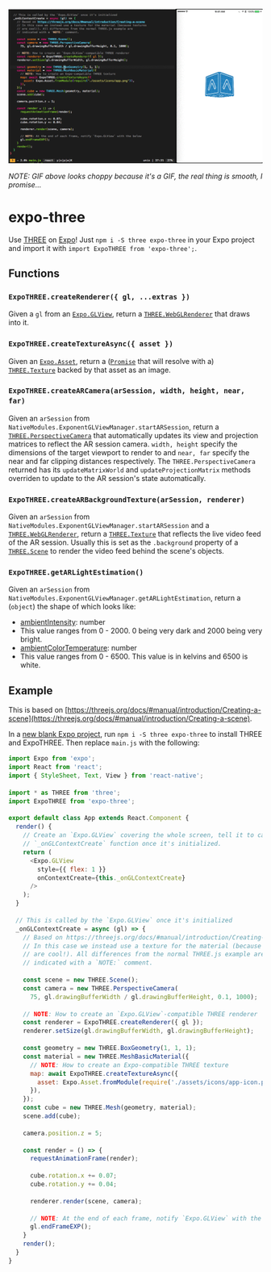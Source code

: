 ![demo](demo.gif "demo")

*NOTE: GIF above looks choppy because it's a GIF, the real thing is smooth, I promise...*

# expo-three

Use [THREE](https://threejs.org) on [Expo](https://expo.io)! Just `npm i -S
three expo-three` in your Expo project and import it with `import ExpoTHREE from
'expo-three';`.

## Functions

### `ExpoTHREE.createRenderer({ gl, ...extras })`

Given a `gl` from
an [`Expo.GLView`](https://docs.expo.io/versions/latest/sdk/gl-view.html),
return
a [`THREE.WebGLRenderer`](https://threejs.org/docs/#api/renderers/WebGLRenderer)
that draws into it.

### `ExpoTHREE.createTextureAsync({ asset })`

Given an [`Expo.Asset`](https://docs.expo.io/versions/latest/sdk/asset.html),
return a
([`Promise`](https://developer.mozilla.org/en-US/docs/Web/JavaScript/Reference/Global_Objects/Promise) that
will resolve with
a) [`THREE.Texture`](https://threejs.org/docs/#api/textures/Texture) backed by
that asset as an image.

### `ExpoTHREE.createARCamera(arSession, width, height, near, far)`

Given an `arSession` from
`NativeModules.ExponentGLViewManager.startARSession`, return
a
[`THREE.PerspectiveCamera`](https://threejs.org/docs/#api/cameras/PerspectiveCamera) that
automatically updates its view and projection matrices to reflect the AR session
camera. `width, height` specify the dimensions of the target viewport to render
to and `near, far` specify the near and far clipping distances respectively. The
`THREE.PerspectiveCamera` returned has its `updateMatrixWorld` and
`updateProjectionMatrix` methods overriden to update to the AR session's state
automatically.

### `ExpoTHREE.createARBackgroundTexture(arSession, renderer)`

Given an `arSession` from `NativeModules.ExponentGLViewManager.startARSession`
and a
[`THREE.WebGLRenderer`](https://threejs.org/docs/#api/renderers/WebGLRenderer),
return a [`THREE.Texture`](https://threejs.org/docs/#api/textures/Texture) that
reflects the live video feed of the AR session. Usually this is set as the
`.background` property of a
[`THREE.Scene`](https://threejs.org/docs/#api/scenes/Scene) to render the video
feed behind the scene's objects.

### `ExpoTHREE.getARLightEstimation()`

Given an `arSession` from
`NativeModules.ExponentGLViewManager.getARLightEstimation`, return a
(`object`) the shape of which looks like:
* [ambientIntensity](https://developer.apple.com/documentation/arkit/arlightestimate/2878308-ambientintensity): number
 * This value ranges from 0 - 2000. 0 being very dark and 2000 being very bright.
* [ambientColorTemperature](https://developer.apple.com/documentation/arkit/arlightestimate/2921629-ambientcolortemperature): number
 * This value ranges from 0 - 6500. This value is in kelvins and 6500 is white.

## Example

This is based
on
[https://threejs.org/docs/#manual/introduction/Creating-a-scene](https://threejs.org/docs/#manual/introduction/Creating-a-scene).

In
a
[new blank Expo project](https://docs.expo.io/versions/v17.0.0/guides/up-and-running.html),
run `npm i -S three expo-three` to install THREE and ExpoTHREE. Then replace
`main.js` with the following:

```js
import Expo from 'expo';
import React from 'react';
import { StyleSheet, Text, View } from 'react-native';

import * as THREE from 'three';
import ExpoTHREE from 'expo-three';

export default class App extends React.Component {
  render() {
    // Create an `Expo.GLView` covering the whole screen, tell it to call our
    // `_onGLContextCreate` function once it's initialized.
    return (
      <Expo.GLView
        style={{ flex: 1 }}
        onContextCreate={this._onGLContextCreate}
      />
    );
  }

  // This is called by the `Expo.GLView` once it's initialized
  _onGLContextCreate = async (gl) => {
    // Based on https://threejs.org/docs/#manual/introduction/Creating-a-scene
    // In this case we instead use a texture for the material (because textures
    // are cool!). All differences from the normal THREE.js example are
    // indicated with a `NOTE:` comment.

    const scene = new THREE.Scene();
    const camera = new THREE.PerspectiveCamera(
      75, gl.drawingBufferWidth / gl.drawingBufferHeight, 0.1, 1000);

    // NOTE: How to create an `Expo.GLView`-compatible THREE renderer
    const renderer = ExpoTHREE.createRenderer({ gl });
    renderer.setSize(gl.drawingBufferWidth, gl.drawingBufferHeight);

    const geometry = new THREE.BoxGeometry(1, 1, 1);
    const material = new THREE.MeshBasicMaterial({
      // NOTE: How to create an Expo-compatible THREE texture
      map: await ExpoTHREE.createTextureAsync({
        asset: Expo.Asset.fromModule(require('./assets/icons/app-icon.png')),
      }),
    });
    const cube = new THREE.Mesh(geometry, material);
    scene.add(cube);

    camera.position.z = 5;

    const render = () => {
      requestAnimationFrame(render);

      cube.rotation.x += 0.07;
      cube.rotation.y += 0.04;

      renderer.render(scene, camera);

      // NOTE: At the end of each frame, notify `Expo.GLView` with the below
      gl.endFrameEXP();
    }
    render();
  }
}
````
